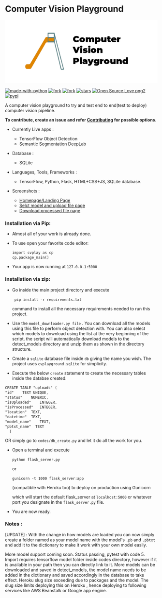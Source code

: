 # Computer Vision Playground

<p align="center">
  <img src="https://raw.githubusercontent.com/ashwin-phadke/cvplayground/master/readme_assets/logo.png" alt="Logo from pixabay images"/>
</p>

[![made-with-python](https://img.shields.io/badge/Made%20with-Python-1f425f.svg)](https://www.python.org/) 
[![fork](https://img.shields.io/github/forks/ashwin-phadke/cvplayground)](https://img.shields.io/github/forks/ashwin-phadke/cvplayground)
[![fork](https://img.shields.io/badge/python-3.6%2B-orange)](https://img.shields.io/badge/python-3.6%2B-orange)
[![stars](https://img.shields.io/github/stars/ashwin-phadke/cvplayground)](https://img.shields.io/github/stars/ashwin-phadke/cvplayground)
[![Open Source Love png2](https://badges.frapsoft.com/os/v2/open-source.png?v=103)](https://github.com/ellerbrock/open-source-badges/)
[![pypi](https://img.shields.io/badge/pypi-0.4.1-success)](https://img.shields.io/badge/pypi-0.4.1-success)

A computer vision playground to try and test end to end(test to deploy) computer vision pipeline. 

 **To contribute, create an issue and refer [Contributing](https://github.com/ashwin-phadke/cvplayground/blob/master/CONTRIBUTING.md) for possible options.**


- Currently Live apps :
   - TensorFlow Object Detection
   - Semantic Segmentation DeepLab

- Database : 
  - SQLite

- Languages, Tools, Frameworks : 
  - TensorFlow, Python, Flask, HTML+CSS+JS, SQLite database.

- Screenshots :
  - [Homepage/Landing Page](https://raw.githubusercontent.com/ashwin-phadke/cvplayground/master/cvplay/cvplay/readme_assets/homepage.png) 
  - [Selct model and upload file page](https://raw.githubusercontent.com/ashwin-phadke/cvplayground/master/cvplay/cvplay/readme_assets/modelselectpage.png)
  - [Download processed file page](https://raw.githubusercontent.com/ashwin-phadke/cvplayground/master/cvplay/cvplay/readme_assets/downloadpage.png)

### Installation via Pip:
- Almost all of your work is already done.
- To use open your favorite code editor:

  ```
  import cvplay as cp
  cp.package_main()
  ```

- Your app is now running at `127.0.0.1:5000`

### Installation via zip:

- Go inside the main project directory and execute  

    ``` pip install -r requirements.txt```

  command to install all the necessary requirements needed to run this project.

- Use the `model_downloader.py file` . You can download all the models using this file to perform object detection with. 
You can also select which models to download using the list at the very beginning of the script. 
the script will automatically download models to the detect_models directory and unzip them as shown in the directory structure.

- Create a `sqlite` database file inside `db` giving the name you wish. The project uses `cvplayground.sqlite` for simplicity.

- Execute the below `create` statement to create the necessary tables inside the databse created.

```
CREATE TABLE "uploads" (
"id"	TEXT UNIQUE,
"status"	NUMERIC,
"isUploaded"	INTEGER,
"isProcessed"	INTEGER,
"location"	TEXT,
"datetime"	TEXT,
"model_name"	TEXT,
"pbtxt_name"  TEXT
  )

```

OR simply go to `codes/db_create.py` and let it do all the work for you.
- Open a terminal and execute 

    ``` python flask_server.py ```     

    or

    ```gunicorn -t 1000 flask_server:app```
    
    (compatible with Heroku too) to deploy on production using Gunicorn

  which will start the default flask_server at `localhost:5000` or whatever port you designate in the `flask_server.py` file.

- You are now ready.

### Notes : 
[UPDATE] :  With the change in how models are loaded you can now simply create a folder named as your model name with the model's `.pb` and `.pbtxt` and add it to the dictionary to make it work with your own model easily.


More model support coming soon. Status passing, pytest with code 5. Import requires tensorflow model folder inside codes directory, however if it is available in your path then you can directly link to it. 
More models can be downloaded and saved in detect_models, the model name needs to be added in the dictionary and saved accordingly in the database to take effect.
Heroku slug size exceeding due to packages and the model.
The slug size limits deploying this on Heroku , hence deploying to following services like AWS Beanstalk or Google app engine.

